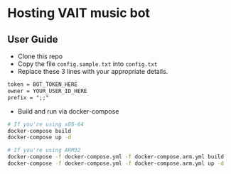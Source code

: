 # Hosting VAIT music bot

## User Guide

- Clone this repo
- Copy the file `config.sample.txt` into `config.txt`
- Replace these 3 lines with your appropriate details.

```txt
token = BOT_TOKEN_HERE
owner = YOUR_USER_ID_HERE
prefix = ";;"
```

- Build and run via docker-compose

```bash
# If you're using x86-64
docker-compose build
docker-compose up -d

# If you're using ARM32
docker-compose -f docker-compose.yml -f docker-compose.arm.yml build
docker-compose -f docker-compose.yml -f docker-compose.arm.yml up -d
```
